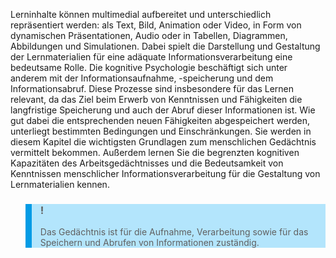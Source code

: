 Lerninhalte können multimedial aufbereitet und unterschiedlich repräsentiert werden: als Text, Bild, Animation oder Video, in Form von dynamischen Präsentationen, Audio oder in Tabellen, Diagrammen, Abbildungen und Simulationen. Dabei spielt die Darstellung und Gestaltung der Lernmaterialien für eine adäquate Informationsverarbeitung eine bedeutsame Rolle. Die kognitive Psychologie beschäftigt sich unter anderem mit der Informationsaufnahme, -speicherung und dem Informationsabruf. Diese Prozesse sind insbesondere für das Lernen relevant, da das Ziel beim Erwerb von Kenntnissen und Fähigkeiten die langfristige Speicherung und auch der Abruf dieser Informationen ist. Wie gut dabei die entsprechenden neuen Fähigkeiten abgespeichert werden, unterliegt bestimmten Bedingungen und Einschränkungen. Sie werden in diesem Kapitel die wichtigsten Grundlagen zum menschlichen Gedächtnis vermittelt bekommen. Außerdem lernen Sie die begrenzten kognitiven Kapazitäten des Arbeitsgedächtnisses und die Bedeutsamkeit von Kenntnissen menschlicher Informationsverarbeitung für die Gestaltung von Lernmaterialien kennen.  

<blockquote style="background: #B3E5FC; border-left: 10px solid #039BE5">

### !

Das Gedächtnis ist für die Aufnahme, Verarbeitung sowie für das Speichern und Abrufen von Informationen zuständig.

</blockquote>
